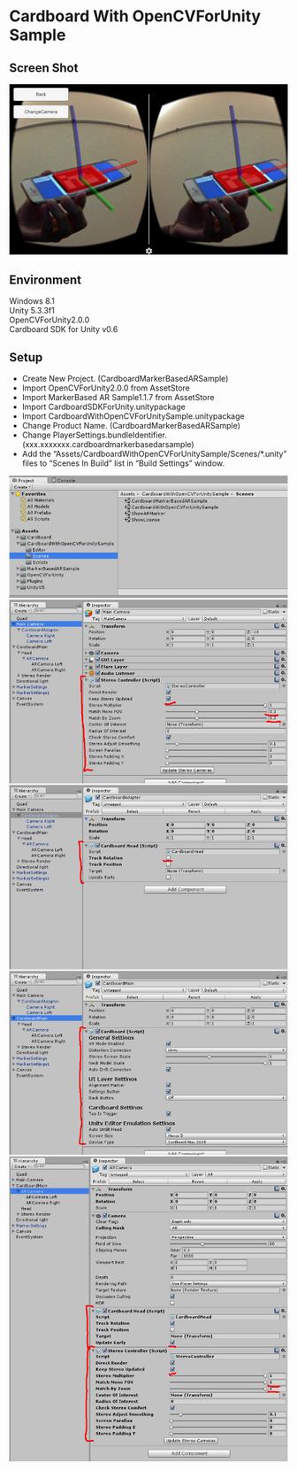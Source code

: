 ﻿Cardboard With OpenCVForUnity Sample
====================

Screen Shot
-----
![ScreenShot.jpg](ScreenShot.jpg)


Environment
-----
Windows 8.1  
Unity 5.3.3f1  
OpenCVForUnity2.0.0  
Cardboard SDK for Unity v0.6


Setup
-----
* Create New Project. (CardboardMarkerBasedARSample)
* Import OpenCVForUnity2.0.0 from AssetStore  
* Import MarkerBased AR Sample1.1.7 from AssetStore  
* Import CardboardSDKForUnity.unitypackage  
* Import CardboardWithOpenCVForUnitySample.unitypackage 
* Change Product Name. (CardboardMarkerBasedARSample)  
* Change PlayerSettings.bundleIdentifier. (xxx.xxxxxxx.cardboardmarkerbasedarsample)  
* Add the “Assets/CardboardWithOpenCVForUnitySample/Scenes/*.unity” files to “Scenes In Build” list in “Build Settings” window.

![ProjectWindow.jpg](ProjectWindow.jpg)  
![MainCamera_Inspector.jpg](MainCamera_Inspector.jpg)  
![CaedboardAdaptor_Inspector.jpg](CaedboardAdaptor_Inspector.jpg)  
![CardboardMain_Inspector.jpg](CardboardMain_Inspector.jpg)  
![ARCamera_Inspector.jpg](ARCamera_Inspector.jpg)  
